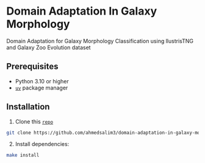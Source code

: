Domain Adaptation In Galaxy Morphology
======================================

Domain Adaptation for Galaxy Morphology Classification using llustrisTNG and Galaxy Zoo Evolution dataset

## Prerequisites

- Python 3.10 or higher
- [`uv`](https://docs.astral.sh/uv/getting-started/installation/) package manager

## Installation

1. Clone this [`repo`](https://github.com/ahmedsalim3/domain-adaptation-in-galaxy-morphology.git)

```bash
git clone https://github.com/ahmedsalim3/domain-adaptation-in-galaxy-morphology.git
```

2. Install dependencies:

```bash
make install
```
